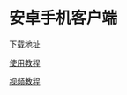 # 安卓手机客户端

[下载地址](https://zb1.kjzd.top/.doc/vs-android-client.apk)

[使用教程](https://zb.kjzd.top/zb\_users/upload/2022/04/202204261650984922402049.pdf)

[视频教程](https://zb1.kjzd.top/.doc/android.mp4)
